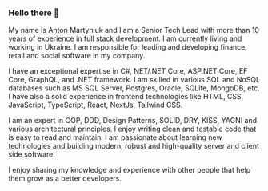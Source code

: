 ### Hello there 👋

My name is Anton Martyniuk and I am a Senior Tech Lead with more than 10 years of experience in full stack development. I am currently living and working in Ukraine.
I am responsible for leading and developing finance, retail and social software in my company. 

I have an exceptional expertise in C#, NET/.NET Core, ASP.NET Core, EF Core, GraphQL, and .NET framework. I am skilled in various SQL and NoSQL databases such as MS SQL Server, Postgres, Oracle, SQLite, MongoDB, etc. I have also a solid experience in frontend technologies like HTML, CSS, JavaScript, TypeScript, React, NextJs, Tailwind CSS.

I am an expert in OOP, DDD, Design Patterns, SOLID, DRY, KISS, YAGNI and various architectural principles. I enjoy writing clean and testable code that is easy to read and maintain. I am passionate about 
learning new technologies and building modern, robust and high-quality server and client side software.

I enjoy sharing my knowledge and experience with other people that help them grow as a better developers.
